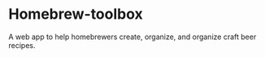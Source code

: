 # Homebrew-toolbox
A web app to help homebrewers create, organize, and organize craft beer recipes.
